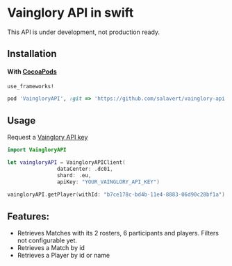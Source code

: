 # Vainglory API in swift

This API is under development, not production ready.

## Installation

#### With [CocoaPods](http://cocoapods.org/)

```ruby
use_frameworks!

pod 'VaingloryAPI', :git => 'https://github.com/salavert/vainglory-api.git'
```

## Usage

Request a [Vainglory API key](https://developer.vainglorygame.com)

```swift
import VaingloryAPI

let vaingloryAPI = VaingloryAPIClient(
                dataCenter: .dc01,
                shard: .eu,
                apiKey: "YOUR_VAINGLORY_API_KEY")
            
vaingloryAPI.getPlayer(withId: "b7ce178c-bd4b-11e4-8883-06d90c28bf1a")
```

## Features:

* Retrieves Matches with its 2 rosters, 6 participants and players. Filters not configurable yet.
* Retrieves a Match by id
* Retrieves a Player by id or name